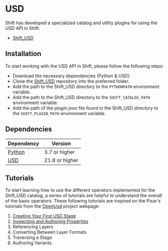 # USD

Shift has developed a specialized catalog and utility plugins for using the USD API in Shift. 

* [Shift_USD](https://github.com/Inbibo/Shift_USD)

## Installation

To start working with the USD API in Shift, please follow the following steps:

* Download the necessary dependencies (Python & USD).
* Clone the [Shift_USD](https://github.com/Inbibo/Shift_USD) repository into the preferred folder.
* Add the path to the Shift_USD directory to the `PYTHONPATH` environment variable.
* Add the path to the Shift_USD directory to the `SHIFT_CATALOG_PATH` environment variable.
* Add the path of the *plugin.json* file found in the Shift_USD directory to the `SHIFT_PLUGIN_PATH` environment variable.

## Dependencies
| **Dependency**                                           | **Version**    |
| -------------------------------------------------------- | -------------- |
| [Python](https://www.python.org/download/releases/3.0/)  | 3.7 or higher  |
| [USD](https://pypi.org/project/usd-core/)                | 21.8 or higher |

<!-- ##Plugins

TODO #43
This section is reserved to USD Plugins information 

### Examples
This section is reserved to an example video of how to use USD resources.
 -->

## Tutorials

To start learning how to use the different operators implemented for the Shift_USD catalog, a series of tutorials are helpful to understand the overall of the basic operators. These following tutorials are inspired on the Pixar's tutorials from the [OpenUsd](https://openusd.org/release/tut_usd_tutorials.html) project webpage:

1. [Creating Your First USD Stage](usd_tutorials/usd_tutorial_01.md)
2. [Inspecting and Authoring Properties](usd_tutorials/usd_tutorial_02.md)
3. Referencing Layers
4. Converting Between Layer Formats
5. Traversing a Stage
6. Authoring Variants